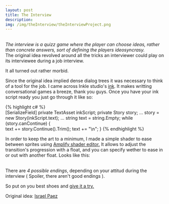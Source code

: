 ```yaml
---
layout: post
title: The Interview
description:
img: /img/theInterview/theInterviewProject.png
---
```


<div class="img_row">
	<img class="col three" src="{{ site.baseurl }}/img/theInterview/theInterviewLandscape.png" alt="" title="Header"/>
</div>

<br>
<i>The interview is a quizz game where the player can choose ideas, rather than concrete answers, sort of defining the players ideosyncrasy.</i><br>
The original idea revolved around all the tricks an interviewer could play on its interviewee during a job interview.<br>

It all turned out rather morbid.<br>

Since the original idea implied dense dialog trees it was necessary to think of a tool for the job. I came across Inkle studio's <a href="https://www.inklestudios.com/ink/" target="_blank">ink</a>. It makes writting conversational games a breeze, thank you guys.
Once you have your ink script ready you just go through it like so:

{% highlight c# %}  
[SerializeField] private TextAsset inkScript;
private Story story;
...
story = new Story(inkScript.text);
...
string text = string.Empty;
while (story.canContinue)
{            
    text += story.Continue().Trim();
    text += "\n";
}
{% endhighlight %}


In order to keep the art to a minimum, I made a simple shader to ease between sprites using <a href="http://amplify.pt/unity/amplify-shader-editor/" target="_blank">Amplify shader editor.</a> It allows to adjust the transition's progression with a float, and you can specify wether to ease in or out with another float.
Looks like this:

<div class="img_row">
	<img class="col three" src="{{ site.baseurl }}/img/theInterview/theInterviewShader.png" alt="" title="screenshot"/>
</div>
<br>
There are <i>4 possible endings</i>, depending on your attitud during the interview ( Spoiler, there aren't good endings ).

So put on you best shoes and <a class="gameLink" href="{{ site.baseurl }}/webgl/theInterview/index.html" target="_blank">give it a try.</a>

<div class="credits">
Original idea: <a href="https://paezpaez.com" target="_blank"> Israel Paez</a><br>
</div>

